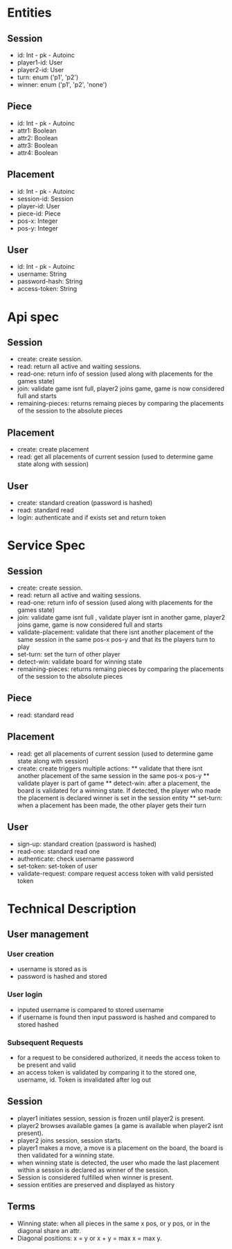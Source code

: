 # Entities

## Session
* id: Int - pk - Autoinc
* player1-id: User
* player2-id: User
* turn: enum ('p1', 'p2') 
* winner: enum ('p1', 'p2', 'none')

## Piece
* id: Int - pk - Autoinc
* attr1: Boolean
* attr2: Boolean
* attr3: Boolean
* attr4: Boolean

## Placement
* id: Int - pk - Autoinc
* session-id: Session 
* player-id: User 
* piece-id: Piece
* pos-x: Integer
* pos-y: Integer

## User
* id: Int - pk - Autoinc
* username: String
* password-hash: String
* access-token: String

# Api spec

## Session
* create: create session.
* read: return all active and waiting sessions.
* read-one: return info of session (used along with placements for the games state)
* join: validate game isnt full, player2 joins game, game is now considered full and starts
* remaining-pieces: returns remaing pieces by comparing the placements of the session to the absolute pieces

## Placement
* create: create placement
* read: get all placements of current session (used to determine game state along with session)

## User
* create: standard creation (password is hashed)
* read: standard read
* login: authenticate and if exists set and return token 

# Service Spec

## Session
* create: create session.
* read: return all active and waiting sessions.
* read-one: return info of session (used along with placements for the games state)
* join: validate game isnt full , validate player isnt in another game, player2 joins game, game is now considered full and starts
* validate-placement: validate that there isnt another placement of the same session in the same pos-x pos-y and that its the players turn to play
* set-turn: set the turn of other player
* detect-win: validate board for winning state
* remaining-pieces: returns remaing pieces by comparing the placements of the session to the absolute pieces

## Piece
* read: standard read

## Placement
* read: get all placements of current session (used to determine game state along with session)
* create: create triggers multiple actions:
** validate that there isnt another placement of the same session in the same pos-x pos-y
** validate player is part of game
** detect-win: after a placement, the board is validated for a winning state. If detected, 
	the player who made the placement is declared winner is set in the session entity
** set-turn: when a placement has been made, the other player gets their turn

## User
* sign-up: standard creation (password is hashed)
* read-one: standard read one
* authenticate: check username password
* set-token: set-token of user
* validate-request: compare request access token with valid persisted token

# Technical Description

## User management

### User creation
* username is stored as is
* password is hashed and stored

### User login
* inputed username is compared to stored username
* if username is found then input password is hashed and compared to stored hashed

### Subsequent Requests
* for a request to be considered authorized, it needs the access token to be present and valid
* an access token is validated by comparing it to the stored one, username, id. Token is invalidated after log out 

## Session
* player1 initiates session, session is frozen until player2 is present.
* player2 browses available games (a game is available when player2 isnt present).
* player2 joins session, session starts.
* player1 makes a move, a move is a placement on the board, the board is then validated for a winning state.
* when winning state is detected, the user who made the last placement within a session is declared as winner of the session.
* Session is considered fulfilled when winner is present.
* session entities are preserved and displayed as history

## Terms
* Winning state: when all pieces in the same x pos, or y pos, or in the diagonal share an attr. 
* Diagonal positions: x = y or x + y = max x = max y.


